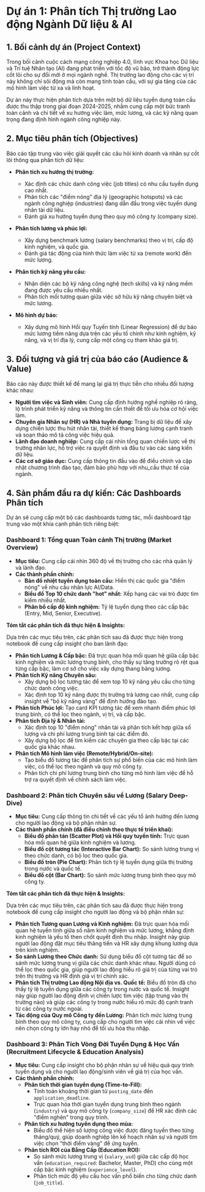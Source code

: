 # Dự án 1: Phân tích Thị trường Lao động Ngành Dữ liệu & AI

## 1. Bối cảnh dự án (Project Context)

Trong bối cảnh cuộc cách mạng công nghiệp 4.0, lĩnh vực Khoa học Dữ liệu và Trí tuệ Nhân tạo (AI) đang phát triển với tốc độ vũ bão, trở thành động lực cốt lõi cho sự đổi mới ở mọi ngành nghề. Thị trường lao động cho các vị trí này không chỉ sôi động mà còn mang tính toàn cầu, với sự gia tăng của các mô hình làm việc từ xa và linh hoạt.

Dự án này thực hiện phân tích dựa trên một bộ dữ liệu tuyển dụng toàn cầu được thu thập trong giai đoạn 2024-2025, nhằm cung cấp một bức tranh toàn cảnh và chi tiết về xu hướng việc làm, mức lương, và các kỹ năng quan trọng đang định hình ngành công nghiệp này.

## 2. Mục tiêu phân tích (Objectives)

Báo cáo tập trung vào việc giải quyết các câu hỏi kinh doanh và nhân sự cốt lõi thông qua phân tích dữ liệu:

*   **Phân tích xu hướng thị trường:**
    *   Xác định các chức danh công việc (job titles) có nhu cầu tuyển dụng cao nhất.
    *   Phân tích các "điểm nóng" địa lý (geographic hotspots) và các ngành công nghiệp (industries) đang dẫn đầu trong việc tuyển dụng nhân tài dữ liệu.
    *   Đánh giá xu hướng tuyển dụng theo quy mô công ty (company size).

*   **Phân tích lương và phúc lợi:**
    *   Xây dựng benchmark lương (salary benchmarks) theo vị trí, cấp độ kinh nghiệm, và quốc gia.
    *   Đánh giá tác động của hình thức làm việc từ xa (remote work) đến mức lương.

*   **Phân tích kỹ năng yêu cầu:**
    *   Nhận diện các bộ kỹ năng công nghệ (tech skills) và kỹ năng mềm đang được yêu cầu nhiều nhất.
    *   Phân tích mối tương quan giữa việc sở hữu kỹ năng chuyên biệt và mức lương.

*   **Mô hình dự báo:**
    *   Xây dựng mô hình Hồi quy Tuyến tính (Linear Regression) để dự báo mức lương tiềm năng dựa trên các yếu tố chính như kinh nghiệm, kỹ năng, và vị trí địa lý, cung cấp một công cụ tham khảo giá trị.

## 3. Đối tượng và giá trị của báo cáo (Audience & Value)

Báo cáo này được thiết kế để mang lại giá trị thực tiễn cho nhiều đối tượng khác nhau:

*   **Người tìm việc và Sinh viên:** Cung cấp định hướng nghề nghiệp rõ ràng, lộ trình phát triển kỹ năng và thông tin cần thiết để tối ưu hóa cơ hội việc làm.
*   **Chuyên gia Nhân sự (HR) và Nhà tuyển dụng:** Trang bị dữ liệu để xây dựng chiến lược thu hút nhân tài, thiết kế thang bảng lương cạnh tranh và soạn thảo mô tả công việc hiệu quả.
*   **Lãnh đạo doanh nghiệp:** Cung cấp cái nhìn tổng quan chiến lược về thị trường nhân lực, hỗ trợ việc ra quyết định và đầu tư vào các sáng kiến dữ liệu.
*   **Các cơ sở giáo dục:** Cung cấp thông tin đầu vào để điều chỉnh và cập nhật chương trình đào tạo, đảm bảo phù hợp với nhu_cầu thực tế của ngành.

## 4. Sản phẩm đầu ra dự kiến: Các Dashboards Phân tích

Dự án sẽ cung cấp một bộ các dashboards tương tác, mỗi dashboard tập trung vào một khía cạnh phân tích riêng biệt:

### **Dashboard 1: Tổng quan Toàn cảnh Thị trường (Market Overview)**
*   **Mục tiêu:** Cung cấp cái nhìn 360 độ về thị trường cho các nhà quản lý và lãnh đạo.
*   **Các thành phần chính:**
    *   **Bản đồ nhiệt tuyển dụng toàn cầu:** Hiển thị các quốc gia "điểm nóng" về nhu cầu nhân lực AI/Data.
    *   **Biểu đồ Top 10 chức danh "hot" nhất:** Xếp hạng các vai trò được tìm kiếm nhiều nhất.
    *   **Phân bổ cấp độ kinh nghiệm:** Tỷ lệ tuyển dụng theo các cấp bậc (Entry, Mid, Senior, Executive).

**Tóm tắt các phân tích đã thực hiện & Insights:**

Dựa trên các mục tiêu trên, các phân tích sau đã được thực hiện trong notebook để cung cấp insight cho ban lãnh đạo:
- **Phân tích Lương & Cấp bậc:** Đã trực quan hóa mối quan hệ giữa cấp bậc kinh nghiệm và mức lương trung bình, cho thấy sự tăng trưởng rõ rệt qua từng cấp bậc, làm cơ sở cho việc xây dựng thang bảng lương.
- **Phân tích Kỹ năng Chuyên sâu:** 
    - Xây dựng bộ lọc tương tác để xem top 10 kỹ năng yêu cầu cho từng chức danh công việc.
    - Xác định top 10 kỹ năng được thị trường trả lương cao nhất, cung cấp insight về "bộ kỹ năng vàng" để định hướng đào tạo.
- **Phân tích Phúc lợi:** Tạo card KPI tương tác để xem nhanh điểm phúc lợi trung bình, có thể lọc theo ngành, vị trí, và cấp bậc.
- **Phân tích Địa lý & Nhân tài:**
    - Xác định top 10 "điểm nóng" nhân tài và phân tích kết hợp giữa số lượng và chi phí lương trung bình tại các điểm đó.
    - Xây dựng bộ lọc để tìm kiếm các chuyên gia theo cấp bậc tại các quốc gia khác nhau.
- **Phân tích Mô hình làm việc (Remote/Hybrid/On-site):**
    - Tạo biểu đồ tương tác để phân tích sự phổ biến của các mô hình làm việc, có thể lọc theo ngành và quy mô công ty.
    - Phân tích chi phí lương trung bình cho từng mô hình làm việc để hỗ trợ ra quyết định về chính sách làm việc.

### **Dashboard 2: Phân tích Chuyên sâu về Lương (Salary Deep-Dive)**
*   **Mục tiêu:** Cung cấp thông tin chi tiết về các yếu tố ảnh hưởng đến lương cho người lao động và bộ phận nhân sự.
*   **Các thành phần chính (đã điều chỉnh theo thực tế triển khai):**
    *   **Biểu đồ phân tán (Scatter Plot) và Hồi quy tuyến tính:** Trực quan hóa mối quan hệ giữa kinh nghiệm và lương.
    *   **Biểu đồ cột tương tác (Interactive Bar Chart):** So sánh lương trung vị theo chức danh, có bộ lọc theo quốc gia.
    *   **Biểu đồ tròn (Pie Chart):** Phân tích tỷ lệ tuyển dụng giữa thị trường trong nước và quốc tế.
    *   **Biểu đồ cột (Bar Chart):** So sánh mức lương trung bình theo quy mô công ty.

**Tóm tắt các phân tích đã thực hiện & Insights:**

Dựa trên các mục tiêu trên, các phân tích sau đã được thực hiện trong notebook để cung cấp insight cho người lao động và bộ phận nhân sự:
- **Phân tích Tương quan Lương và Kinh nghiệm:** Đã trực quan hóa mối quan hệ tuyến tính giữa số năm kinh nghiệm và mức lương, khẳng định kinh nghiệm là yếu tố then chốt quyết định thu nhập. Insight này giúp người lao động đặt mục tiêu thăng tiến và HR xây dựng khung lương dựa trên kinh nghiệm.
- **So sánh Lương theo Chức danh:** Sử dụng biểu đồ cột tương tác để so sánh mức lương trung vị giữa các chức danh khác nhau. Người dùng có thể lọc theo quốc gia, giúp người lao động hiểu rõ giá trị của từng vai trò trên thị trường và HR định giá vị trí chính xác.
- **Phân tích Thị trường Lao động Nội địa vs. Quốc tế:** Biểu đồ tròn đã cho thấy tỷ lệ tuyển dụng giữa các công ty trong nước và quốc tế. Insight này giúp người lao động định vị chiến lược tìm việc (tập trung vào thị trường nào) và giúp các công ty trong nước hiểu rõ mức độ cạnh tranh từ các công ty nước ngoài.
- **Tác động của Quy mô Công ty đến Lương:** Phân tích mức lương trung bình theo quy mô công ty, cung cấp cho người tìm việc cái nhìn về việc nên chọn công ty lớn hay nhỏ để tối ưu hóa thu nhập.

### **Dashboard 3: Phân Tích Vòng Đời Tuyển Dụng & Học Vấn (Recruitment Lifecycle & Education Analysis)**
*   **Mục tiêu:** Cung cấp insight cho bộ phận nhân sự về hiệu quả quy trình tuyển dụng và cho người lao động/sinh viên về giá trị của học vấn.
*   **Các thành phần chính:**
    *   **Phân tích thời gian tuyển dụng (Time-to-Fill):**
        *   Tính toán khoảng thời gian từ `posting_date` đến `application_deadline`.
        *   Trực quan hóa thời gian tuyển dụng trung bình theo ngành (`industry`) và quy mô công ty (`company_size`) để HR xác định các "điểm nghẽn" trong quy trình.
    *   **Phân tích xu hướng tuyển dụng theo mùa:**
        *   Biểu đồ thể hiện số lượng công việc được đăng tuyển theo từng tháng/quý, giúp doanh nghiệp lên kế hoạch nhân sự và người tìm việc chọn "thời điểm vàng" để ứng tuyển.
    *   **Phân tích ROI của Bằng Cấp (Education ROI):**
        *   So sánh mức lương trung vị (`salary_usd`) giữa các cấp độ học vấn (`education_required`: Bachelor, Master, PhD) cho cùng một cấp bậc kinh nghiệm (`experience_level`).
        *   Phân tích mức độ yêu cầu học vấn phổ biến cho từng chức danh (`job_title`).
